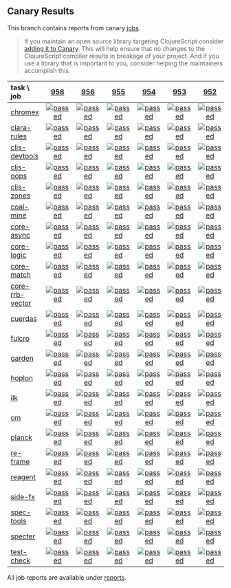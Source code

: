 ## Canary Results

This branch contains reports from canary [jobs](https://github.com/cljs-oss/canary/tree/jobs).

> If you maintain an open source library targeting ClojureScript consider [adding it to Canary](https://github.com/cljs-oss/canary/tree/master#how-to-participate). This will help ensure that no changes to the ClojureScript compiler results in breakage of your project. And if you use a library that is important to you, consider helping the maintainers accomplish this.

[//]: # (begin_overview_table)

| task \ job | <a href="reports/2019/06/04/job-000958-1.10.536-353e9a1b" title="job #958 finished on 2019-06-04">958</a> | <a href="reports/2019/06/04/job-000956-1.10.534-c4a51202" title="job #956 finished on 2019-06-04">956</a> | <a href="reports/2019/06/03/job-000955-1.10.534-c4a51202" title="job #955 finished on 2019-06-03">955</a> | <a href="reports/2019/06/02/job-000954-1.10.534-c4a51202" title="job #954 finished on 2019-06-02">954</a> | <a href="reports/2019/06/01/job-000953-1.10.534-c4a51202" title="job #953 finished on 2019-06-01">953</a> | <a href="reports/2019/05/31/job-000952-1.10.534-c4a51202" title="job #952 finished on 2019-05-31">952</a> | <a href="reports/2019/05/30/job-000951-1.10.534-c4a51202" title="job #951 finished on 2019-05-30">951</a> | <a href="reports/2019/05/29/job-000950-1.10.529-068ac34a" title="job #950 finished on 2019-05-29">950</a> | <a href="reports/2019/05/29/job-000949-1.10.533-570d066e" title="job #949 finished on 2019-05-29">949</a> | <a href="reports/2019/05/29/job-000948-1.10.534-14034c51" title="job #948 finished on 2019-05-29">948</a> |
| :--- | :---: | :---: | :---: | :---: | :---: | :---: | :---: | :---: | :---: | :---: |
| [chromex](https://github.com/binaryage/chromex) | <a href="reports/2019/06/04/job-000958-1.10.536-353e9a1b#-chromex"><img title="passed" src="http://box.binaryage.com/s-passed.svg"><a> | <a href="reports/2019/06/04/job-000956-1.10.534-c4a51202#-chromex"><img title="passed" src="http://box.binaryage.com/s-passed.svg"><a> | <a href="reports/2019/06/03/job-000955-1.10.534-c4a51202#-chromex"><img title="passed" src="http://box.binaryage.com/s-passed.svg"><a> | <a href="reports/2019/06/02/job-000954-1.10.534-c4a51202#-chromex"><img title="passed" src="http://box.binaryage.com/s-passed.svg"><a> | <a href="reports/2019/06/01/job-000953-1.10.534-c4a51202#-chromex"><img title="passed" src="http://box.binaryage.com/s-passed.svg"><a> | <a href="reports/2019/05/31/job-000952-1.10.534-c4a51202#-chromex"><img title="passed" src="http://box.binaryage.com/s-passed.svg"><a> | <a href="reports/2019/05/30/job-000951-1.10.534-c4a51202#-chromex"><img title="passed" src="http://box.binaryage.com/s-passed.svg"><a> | <a href="reports/2019/05/29/job-000950-1.10.529-068ac34a#-chromex"><img title="passed" src="http://box.binaryage.com/s-passed.svg"><a> | <a href="reports/2019/05/29/job-000949-1.10.533-570d066e#-chromex"><img title="passed" src="http://box.binaryage.com/s-passed.svg"><a> | <a href="reports/2019/05/29/job-000948-1.10.534-14034c51#-chromex"><img title="passed" src="http://box.binaryage.com/s-passed.svg"><a> |
| [clara-rules](https://github.com/cerner/clara-rules) | <a href="reports/2019/06/04/job-000958-1.10.536-353e9a1b#-clara-rules"><img title="passed" src="http://box.binaryage.com/s-passed.svg"><a> | <a href="reports/2019/06/04/job-000956-1.10.534-c4a51202#-clara-rules"><img title="passed" src="http://box.binaryage.com/s-passed.svg"><a> | <a href="reports/2019/06/03/job-000955-1.10.534-c4a51202#-clara-rules"><img title="passed" src="http://box.binaryage.com/s-passed.svg"><a> | <a href="reports/2019/06/02/job-000954-1.10.534-c4a51202#-clara-rules"><img title="passed" src="http://box.binaryage.com/s-passed.svg"><a> | <a href="reports/2019/06/01/job-000953-1.10.534-c4a51202#-clara-rules"><img title="passed" src="http://box.binaryage.com/s-passed.svg"><a> | <a href="reports/2019/05/31/job-000952-1.10.534-c4a51202#-clara-rules"><img title="passed" src="http://box.binaryage.com/s-passed.svg"><a> | <a href="reports/2019/05/30/job-000951-1.10.534-c4a51202#-clara-rules"><img title="passed" src="http://box.binaryage.com/s-passed.svg"><a> | <a href="reports/2019/05/29/job-000950-1.10.529-068ac34a#-clara-rules"><img title="passed" src="http://box.binaryage.com/s-passed.svg"><a> | <a href="reports/2019/05/29/job-000949-1.10.533-570d066e#-clara-rules"><img title="passed" src="http://box.binaryage.com/s-passed.svg"><a> | <a href="reports/2019/05/29/job-000948-1.10.534-14034c51#-clara-rules"><img title="passed" src="http://box.binaryage.com/s-passed.svg"><a> |
| [cljs-devtools](https://github.com/binaryage/cljs-devtools) | <a href="reports/2019/06/04/job-000958-1.10.536-353e9a1b#-cljs-devtools"><img title="passed" src="http://box.binaryage.com/s-passed.svg"><a> | <a href="reports/2019/06/04/job-000956-1.10.534-c4a51202#-cljs-devtools"><img title="passed" src="http://box.binaryage.com/s-passed.svg"><a> | <a href="reports/2019/06/03/job-000955-1.10.534-c4a51202#-cljs-devtools"><img title="passed" src="http://box.binaryage.com/s-passed.svg"><a> | <a href="reports/2019/06/02/job-000954-1.10.534-c4a51202#-cljs-devtools"><img title="passed" src="http://box.binaryage.com/s-passed.svg"><a> | <a href="reports/2019/06/01/job-000953-1.10.534-c4a51202#-cljs-devtools"><img title="passed" src="http://box.binaryage.com/s-passed.svg"><a> | <a href="reports/2019/05/31/job-000952-1.10.534-c4a51202#-cljs-devtools"><img title="passed" src="http://box.binaryage.com/s-passed.svg"><a> | <a href="reports/2019/05/30/job-000951-1.10.534-c4a51202#-cljs-devtools"><img title="passed" src="http://box.binaryage.com/s-passed.svg"><a> | <a href="reports/2019/05/29/job-000950-1.10.529-068ac34a#-cljs-devtools"><img title="passed" src="http://box.binaryage.com/s-passed.svg"><a> | <a href="reports/2019/05/29/job-000949-1.10.533-570d066e#-cljs-devtools"><img title="passed" src="http://box.binaryage.com/s-passed.svg"><a> | <a href="reports/2019/05/29/job-000948-1.10.534-14034c51#-cljs-devtools"><img title="passed" src="http://box.binaryage.com/s-passed.svg"><a> |
| [cljs-oops](https://github.com/binaryage/cljs-oops) | <a href="reports/2019/06/04/job-000958-1.10.536-353e9a1b#-cljs-oops"><img title="passed" src="http://box.binaryage.com/s-passed.svg"><a> | <a href="reports/2019/06/04/job-000956-1.10.534-c4a51202#-cljs-oops"><img title="passed" src="http://box.binaryage.com/s-passed.svg"><a> | <a href="reports/2019/06/03/job-000955-1.10.534-c4a51202#-cljs-oops"><img title="passed" src="http://box.binaryage.com/s-passed.svg"><a> | <a href="reports/2019/06/02/job-000954-1.10.534-c4a51202#-cljs-oops"><img title="passed" src="http://box.binaryage.com/s-passed.svg"><a> | <a href="reports/2019/06/01/job-000953-1.10.534-c4a51202#-cljs-oops"><img title="passed" src="http://box.binaryage.com/s-passed.svg"><a> | <a href="reports/2019/05/31/job-000952-1.10.534-c4a51202#-cljs-oops"><img title="passed" src="http://box.binaryage.com/s-passed.svg"><a> | <a href="reports/2019/05/30/job-000951-1.10.534-c4a51202#-cljs-oops"><img title="passed" src="http://box.binaryage.com/s-passed.svg"><a> | <a href="reports/2019/05/29/job-000950-1.10.529-068ac34a#-cljs-oops"><img title="failed" src="http://box.binaryage.com/s-failed.svg"><a> | <a href="reports/2019/05/29/job-000949-1.10.533-570d066e#-cljs-oops"><img title="passed" src="http://box.binaryage.com/s-passed.svg"><a> | <a href="reports/2019/05/29/job-000948-1.10.534-14034c51#-cljs-oops"><img title="passed" src="http://box.binaryage.com/s-passed.svg"><a> |
| [cljs-zones](https://github.com/binaryage/cljs-zones) | <a href="reports/2019/06/04/job-000958-1.10.536-353e9a1b#-cljs-zones"><img title="passed" src="http://box.binaryage.com/s-passed.svg"><a> | <a href="reports/2019/06/04/job-000956-1.10.534-c4a51202#-cljs-zones"><img title="passed" src="http://box.binaryage.com/s-passed.svg"><a> | <a href="reports/2019/06/03/job-000955-1.10.534-c4a51202#-cljs-zones"><img title="passed" src="http://box.binaryage.com/s-passed.svg"><a> | <a href="reports/2019/06/02/job-000954-1.10.534-c4a51202#-cljs-zones"><img title="passed" src="http://box.binaryage.com/s-passed.svg"><a> | <a href="reports/2019/06/01/job-000953-1.10.534-c4a51202#-cljs-zones"><img title="passed" src="http://box.binaryage.com/s-passed.svg"><a> | <a href="reports/2019/05/31/job-000952-1.10.534-c4a51202#-cljs-zones"><img title="passed" src="http://box.binaryage.com/s-passed.svg"><a> | <a href="reports/2019/05/30/job-000951-1.10.534-c4a51202#-cljs-zones"><img title="passed" src="http://box.binaryage.com/s-passed.svg"><a> | <a href="reports/2019/05/29/job-000950-1.10.529-068ac34a#-cljs-zones"><img title="passed" src="http://box.binaryage.com/s-passed.svg"><a> | <a href="reports/2019/05/29/job-000949-1.10.533-570d066e#-cljs-zones"><img title="passed" src="http://box.binaryage.com/s-passed.svg"><a> | <a href="reports/2019/05/29/job-000948-1.10.534-14034c51#-cljs-zones"><img title="passed" src="http://box.binaryage.com/s-passed.svg"><a> |
| [coal-mine](https://github.com/mfikes/coal-mine) | <a href="reports/2019/06/04/job-000958-1.10.536-353e9a1b#-coal-mine"><img title="passed" src="http://box.binaryage.com/s-passed.svg"><a> | <a href="reports/2019/06/04/job-000956-1.10.534-c4a51202#-coal-mine"><img title="passed" src="http://box.binaryage.com/s-passed.svg"><a> | <a href="reports/2019/06/03/job-000955-1.10.534-c4a51202#-coal-mine"><img title="passed" src="http://box.binaryage.com/s-passed.svg"><a> | <a href="reports/2019/06/02/job-000954-1.10.534-c4a51202#-coal-mine"><img title="passed" src="http://box.binaryage.com/s-passed.svg"><a> | <a href="reports/2019/06/01/job-000953-1.10.534-c4a51202#-coal-mine"><img title="passed" src="http://box.binaryage.com/s-passed.svg"><a> | <a href="reports/2019/05/31/job-000952-1.10.534-c4a51202#-coal-mine"><img title="passed" src="http://box.binaryage.com/s-passed.svg"><a> | <a href="reports/2019/05/30/job-000951-1.10.534-c4a51202#-coal-mine"><img title="passed" src="http://box.binaryage.com/s-passed.svg"><a> | <a href="reports/2019/05/29/job-000950-1.10.529-068ac34a#-coal-mine"><img title="passed" src="http://box.binaryage.com/s-passed.svg"><a> | <a href="reports/2019/05/29/job-000949-1.10.533-570d066e#-coal-mine"><img title="passed" src="http://box.binaryage.com/s-passed.svg"><a> | <a href="reports/2019/05/29/job-000948-1.10.534-14034c51#-coal-mine"><img title="passed" src="http://box.binaryage.com/s-passed.svg"><a> |
| [core-async](https://github.com/clojure/core.async) | <a href="reports/2019/06/04/job-000958-1.10.536-353e9a1b#-core-async"><img title="passed" src="http://box.binaryage.com/s-passed.svg"><a> | <a href="reports/2019/06/04/job-000956-1.10.534-c4a51202#-core-async"><img title="passed" src="http://box.binaryage.com/s-passed.svg"><a> | <a href="reports/2019/06/03/job-000955-1.10.534-c4a51202#-core-async"><img title="passed" src="http://box.binaryage.com/s-passed.svg"><a> | <a href="reports/2019/06/02/job-000954-1.10.534-c4a51202#-core-async"><img title="passed" src="http://box.binaryage.com/s-passed.svg"><a> | <a href="reports/2019/06/01/job-000953-1.10.534-c4a51202#-core-async"><img title="passed" src="http://box.binaryage.com/s-passed.svg"><a> | <a href="reports/2019/05/31/job-000952-1.10.534-c4a51202#-core-async"><img title="passed" src="http://box.binaryage.com/s-passed.svg"><a> | <a href="reports/2019/05/30/job-000951-1.10.534-c4a51202#-core-async"><img title="passed" src="http://box.binaryage.com/s-passed.svg"><a> | <a href="reports/2019/05/29/job-000950-1.10.529-068ac34a#-core-async"><img title="passed" src="http://box.binaryage.com/s-passed.svg"><a> | <a href="reports/2019/05/29/job-000949-1.10.533-570d066e#-core-async"><img title="passed" src="http://box.binaryage.com/s-passed.svg"><a> | <a href="reports/2019/05/29/job-000948-1.10.534-14034c51#-core-async"><img title="passed" src="http://box.binaryage.com/s-passed.svg"><a> |
| [core-logic](https://github.com/clojure/core.logic) | <a href="reports/2019/06/04/job-000958-1.10.536-353e9a1b#-core-logic"><img title="passed" src="http://box.binaryage.com/s-passed.svg"><a> | <a href="reports/2019/06/04/job-000956-1.10.534-c4a51202#-core-logic"><img title="passed" src="http://box.binaryage.com/s-passed.svg"><a> | <a href="reports/2019/06/03/job-000955-1.10.534-c4a51202#-core-logic"><img title="passed" src="http://box.binaryage.com/s-passed.svg"><a> | <a href="reports/2019/06/02/job-000954-1.10.534-c4a51202#-core-logic"><img title="passed" src="http://box.binaryage.com/s-passed.svg"><a> | <a href="reports/2019/06/01/job-000953-1.10.534-c4a51202#-core-logic"><img title="passed" src="http://box.binaryage.com/s-passed.svg"><a> | <a href="reports/2019/05/31/job-000952-1.10.534-c4a51202#-core-logic"><img title="passed" src="http://box.binaryage.com/s-passed.svg"><a> | <a href="reports/2019/05/30/job-000951-1.10.534-c4a51202#-core-logic"><img title="passed" src="http://box.binaryage.com/s-passed.svg"><a> | <a href="reports/2019/05/29/job-000950-1.10.529-068ac34a#-core-logic"><img title="passed" src="http://box.binaryage.com/s-passed.svg"><a> | <a href="reports/2019/05/29/job-000949-1.10.533-570d066e#-core-logic"><img title="passed" src="http://box.binaryage.com/s-passed.svg"><a> | <a href="reports/2019/05/29/job-000948-1.10.534-14034c51#-core-logic"><img title="passed" src="http://box.binaryage.com/s-passed.svg"><a> |
| [core-match](https://github.com/clojure/core.match) | <a href="reports/2019/06/04/job-000958-1.10.536-353e9a1b#-core-match"><img title="passed" src="http://box.binaryage.com/s-passed.svg"><a> | <a href="reports/2019/06/04/job-000956-1.10.534-c4a51202#-core-match"><img title="passed" src="http://box.binaryage.com/s-passed.svg"><a> | <a href="reports/2019/06/03/job-000955-1.10.534-c4a51202#-core-match"><img title="passed" src="http://box.binaryage.com/s-passed.svg"><a> | <a href="reports/2019/06/02/job-000954-1.10.534-c4a51202#-core-match"><img title="passed" src="http://box.binaryage.com/s-passed.svg"><a> | <a href="reports/2019/06/01/job-000953-1.10.534-c4a51202#-core-match"><img title="passed" src="http://box.binaryage.com/s-passed.svg"><a> | <a href="reports/2019/05/31/job-000952-1.10.534-c4a51202#-core-match"><img title="passed" src="http://box.binaryage.com/s-passed.svg"><a> | <a href="reports/2019/05/30/job-000951-1.10.534-c4a51202#-core-match"><img title="passed" src="http://box.binaryage.com/s-passed.svg"><a> | <a href="reports/2019/05/29/job-000950-1.10.529-068ac34a#-core-match"><img title="passed" src="http://box.binaryage.com/s-passed.svg"><a> | <a href="reports/2019/05/29/job-000949-1.10.533-570d066e#-core-match"><img title="passed" src="http://box.binaryage.com/s-passed.svg"><a> | <a href="reports/2019/05/29/job-000948-1.10.534-14034c51#-core-match"><img title="passed" src="http://box.binaryage.com/s-passed.svg"><a> |
| [core-rrb-vector](https://github.com/clojure/core.rrb-vector) | <a href="reports/2019/06/04/job-000958-1.10.536-353e9a1b#-core-rrb-vector"><img title="passed" src="http://box.binaryage.com/s-passed.svg"><a> | <a href="reports/2019/06/04/job-000956-1.10.534-c4a51202#-core-rrb-vector"><img title="passed" src="http://box.binaryage.com/s-passed.svg"><a> | <a href="reports/2019/06/03/job-000955-1.10.534-c4a51202#-core-rrb-vector"><img title="passed" src="http://box.binaryage.com/s-passed.svg"><a> | <a href="reports/2019/06/02/job-000954-1.10.534-c4a51202#-core-rrb-vector"><img title="passed" src="http://box.binaryage.com/s-passed.svg"><a> | <a href="reports/2019/06/01/job-000953-1.10.534-c4a51202#-core-rrb-vector"><img title="passed" src="http://box.binaryage.com/s-passed.svg"><a> | <a href="reports/2019/05/31/job-000952-1.10.534-c4a51202#-core-rrb-vector"><img title="passed" src="http://box.binaryage.com/s-passed.svg"><a> | <a href="reports/2019/05/30/job-000951-1.10.534-c4a51202#-core-rrb-vector"><img title="passed" src="http://box.binaryage.com/s-passed.svg"><a> | <a href="reports/2019/05/29/job-000950-1.10.529-068ac34a#-core-rrb-vector"><img title="passed" src="http://box.binaryage.com/s-passed.svg"><a> | <a href="reports/2019/05/29/job-000949-1.10.533-570d066e#-core-rrb-vector"><img title="passed" src="http://box.binaryage.com/s-passed.svg"><a> | <a href="reports/2019/05/29/job-000948-1.10.534-14034c51#-core-rrb-vector"><img title="passed" src="http://box.binaryage.com/s-passed.svg"><a> |
| [cuerdas](https://github.com/funcool/cuerdas) | <a href="reports/2019/06/04/job-000958-1.10.536-353e9a1b#-cuerdas"><img title="passed" src="http://box.binaryage.com/s-passed.svg"><a> | <a href="reports/2019/06/04/job-000956-1.10.534-c4a51202#-cuerdas"><img title="passed" src="http://box.binaryage.com/s-passed.svg"><a> | <a href="reports/2019/06/03/job-000955-1.10.534-c4a51202#-cuerdas"><img title="passed" src="http://box.binaryage.com/s-passed.svg"><a> | <a href="reports/2019/06/02/job-000954-1.10.534-c4a51202#-cuerdas"><img title="passed" src="http://box.binaryage.com/s-passed.svg"><a> | <a href="reports/2019/06/01/job-000953-1.10.534-c4a51202#-cuerdas"><img title="passed" src="http://box.binaryage.com/s-passed.svg"><a> | <a href="reports/2019/05/31/job-000952-1.10.534-c4a51202#-cuerdas"><img title="passed" src="http://box.binaryage.com/s-passed.svg"><a> | <a href="reports/2019/05/30/job-000951-1.10.534-c4a51202#-cuerdas"><img title="passed" src="http://box.binaryage.com/s-passed.svg"><a> | <a href="reports/2019/05/29/job-000950-1.10.529-068ac34a#-cuerdas"><img title="passed" src="http://box.binaryage.com/s-passed.svg"><a> | <a href="reports/2019/05/29/job-000949-1.10.533-570d066e#-cuerdas"><img title="passed" src="http://box.binaryage.com/s-passed.svg"><a> | <a href="reports/2019/05/29/job-000948-1.10.534-14034c51#-cuerdas"><img title="passed" src="http://box.binaryage.com/s-passed.svg"><a> |
| [fulcro](https://github.com/fulcrologic/fulcro) | <a href="reports/2019/06/04/job-000958-1.10.536-353e9a1b#-fulcro"><img title="passed" src="http://box.binaryage.com/s-passed.svg"><a> | <a href="reports/2019/06/04/job-000956-1.10.534-c4a51202#-fulcro"><img title="passed" src="http://box.binaryage.com/s-passed.svg"><a> | <a href="reports/2019/06/03/job-000955-1.10.534-c4a51202#-fulcro"><img title="passed" src="http://box.binaryage.com/s-passed.svg"><a> | <a href="reports/2019/06/02/job-000954-1.10.534-c4a51202#-fulcro"><img title="passed" src="http://box.binaryage.com/s-passed.svg"><a> | <a href="reports/2019/06/01/job-000953-1.10.534-c4a51202#-fulcro"><img title="passed" src="http://box.binaryage.com/s-passed.svg"><a> | <a href="reports/2019/05/31/job-000952-1.10.534-c4a51202#-fulcro"><img title="passed" src="http://box.binaryage.com/s-passed.svg"><a> | <a href="reports/2019/05/30/job-000951-1.10.534-c4a51202#-fulcro"><img title="passed" src="http://box.binaryage.com/s-passed.svg"><a> | <a href="reports/2019/05/29/job-000950-1.10.529-068ac34a#-fulcro"><img title="passed" src="http://box.binaryage.com/s-passed.svg"><a> | <a href="reports/2019/05/29/job-000949-1.10.533-570d066e#-fulcro"><img title="passed" src="http://box.binaryage.com/s-passed.svg"><a> | <a href="reports/2019/05/29/job-000948-1.10.534-14034c51#-fulcro"><img title="passed" src="http://box.binaryage.com/s-passed.svg"><a> |
| [garden](https://github.com/noprompt/garden) | <a href="reports/2019/06/04/job-000958-1.10.536-353e9a1b#-garden"><img title="passed" src="http://box.binaryage.com/s-passed.svg"><a> | <a href="reports/2019/06/04/job-000956-1.10.534-c4a51202#-garden"><img title="passed" src="http://box.binaryage.com/s-passed.svg"><a> | <a href="reports/2019/06/03/job-000955-1.10.534-c4a51202#-garden"><img title="passed" src="http://box.binaryage.com/s-passed.svg"><a> | <a href="reports/2019/06/02/job-000954-1.10.534-c4a51202#-garden"><img title="passed" src="http://box.binaryage.com/s-passed.svg"><a> | <a href="reports/2019/06/01/job-000953-1.10.534-c4a51202#-garden"><img title="passed" src="http://box.binaryage.com/s-passed.svg"><a> | <a href="reports/2019/05/31/job-000952-1.10.534-c4a51202#-garden"><img title="passed" src="http://box.binaryage.com/s-passed.svg"><a> | <a href="reports/2019/05/30/job-000951-1.10.534-c4a51202#-garden"><img title="passed" src="http://box.binaryage.com/s-passed.svg"><a> | <a href="reports/2019/05/29/job-000950-1.10.529-068ac34a#-garden"><img title="passed" src="http://box.binaryage.com/s-passed.svg"><a> | <a href="reports/2019/05/29/job-000949-1.10.533-570d066e#-garden"><img title="passed" src="http://box.binaryage.com/s-passed.svg"><a> | <a href="reports/2019/05/29/job-000948-1.10.534-14034c51#-garden"><img title="passed" src="http://box.binaryage.com/s-passed.svg"><a> |
| [hoplon](https://github.com/hoplon/hoplon) | <a href="reports/2019/06/04/job-000958-1.10.536-353e9a1b#-hoplon"><img title="passed" src="http://box.binaryage.com/s-passed.svg"><a> | <a href="reports/2019/06/04/job-000956-1.10.534-c4a51202#-hoplon"><img title="passed" src="http://box.binaryage.com/s-passed.svg"><a> | <a href="reports/2019/06/03/job-000955-1.10.534-c4a51202#-hoplon"><img title="passed" src="http://box.binaryage.com/s-passed.svg"><a> | <a href="reports/2019/06/02/job-000954-1.10.534-c4a51202#-hoplon"><img title="passed" src="http://box.binaryage.com/s-passed.svg"><a> | <a href="reports/2019/06/01/job-000953-1.10.534-c4a51202#-hoplon"><img title="passed" src="http://box.binaryage.com/s-passed.svg"><a> | <a href="reports/2019/05/31/job-000952-1.10.534-c4a51202#-hoplon"><img title="passed" src="http://box.binaryage.com/s-passed.svg"><a> | <a href="reports/2019/05/30/job-000951-1.10.534-c4a51202#-hoplon"><img title="passed" src="http://box.binaryage.com/s-passed.svg"><a> | <a href="reports/2019/05/29/job-000950-1.10.529-068ac34a#-hoplon"><img title="passed" src="http://box.binaryage.com/s-passed.svg"><a> | <a href="reports/2019/05/29/job-000949-1.10.533-570d066e#-hoplon"><img title="passed" src="http://box.binaryage.com/s-passed.svg"><a> | <a href="reports/2019/05/29/job-000948-1.10.534-14034c51#-hoplon"><img title="passed" src="http://box.binaryage.com/s-passed.svg"><a> |
| [ilk](https://github.com/mfikes/ilk) | <a href="reports/2019/06/04/job-000958-1.10.536-353e9a1b#-ilk"><img title="passed" src="http://box.binaryage.com/s-passed.svg"><a> | <a href="reports/2019/06/04/job-000956-1.10.534-c4a51202#-ilk"><img title="passed" src="http://box.binaryage.com/s-passed.svg"><a> | <a href="reports/2019/06/03/job-000955-1.10.534-c4a51202#-ilk"><img title="passed" src="http://box.binaryage.com/s-passed.svg"><a> | <a href="reports/2019/06/02/job-000954-1.10.534-c4a51202#-ilk"><img title="passed" src="http://box.binaryage.com/s-passed.svg"><a> | <a href="reports/2019/06/01/job-000953-1.10.534-c4a51202#-ilk"><img title="passed" src="http://box.binaryage.com/s-passed.svg"><a> | <a href="reports/2019/05/31/job-000952-1.10.534-c4a51202#-ilk"><img title="passed" src="http://box.binaryage.com/s-passed.svg"><a> | <a href="reports/2019/05/30/job-000951-1.10.534-c4a51202#-ilk"><img title="passed" src="http://box.binaryage.com/s-passed.svg"><a> | <a href="reports/2019/05/29/job-000950-1.10.529-068ac34a#-ilk"><img title="passed" src="http://box.binaryage.com/s-passed.svg"><a> | <a href="reports/2019/05/29/job-000949-1.10.533-570d066e#-ilk"><img title="passed" src="http://box.binaryage.com/s-passed.svg"><a> | <a href="reports/2019/05/29/job-000948-1.10.534-14034c51#-ilk"><img title="passed" src="http://box.binaryage.com/s-passed.svg"><a> |
| [om](https://github.com/omcljs/om) | <a href="reports/2019/06/04/job-000958-1.10.536-353e9a1b#-om"><img title="passed" src="http://box.binaryage.com/s-passed.svg"><a> | <a href="reports/2019/06/04/job-000956-1.10.534-c4a51202#-om"><img title="passed" src="http://box.binaryage.com/s-passed.svg"><a> | <a href="reports/2019/06/03/job-000955-1.10.534-c4a51202#-om"><img title="passed" src="http://box.binaryage.com/s-passed.svg"><a> | <a href="reports/2019/06/02/job-000954-1.10.534-c4a51202#-om"><img title="passed" src="http://box.binaryage.com/s-passed.svg"><a> | <a href="reports/2019/06/01/job-000953-1.10.534-c4a51202#-om"><img title="passed" src="http://box.binaryage.com/s-passed.svg"><a> | <a href="reports/2019/05/31/job-000952-1.10.534-c4a51202#-om"><img title="passed" src="http://box.binaryage.com/s-passed.svg"><a> | <a href="reports/2019/05/30/job-000951-1.10.534-c4a51202#-om"><img title="passed" src="http://box.binaryage.com/s-passed.svg"><a> | <a href="reports/2019/05/29/job-000950-1.10.529-068ac34a#-om"><img title="passed" src="http://box.binaryage.com/s-passed.svg"><a> | <a href="reports/2019/05/29/job-000949-1.10.533-570d066e#-om"><img title="passed" src="http://box.binaryage.com/s-passed.svg"><a> | <a href="reports/2019/05/29/job-000948-1.10.534-14034c51#-om"><img title="passed" src="http://box.binaryage.com/s-passed.svg"><a> |
| [planck](https://github.com/planck-repl/planck) | <a href="reports/2019/06/04/job-000958-1.10.536-353e9a1b#-planck"><img title="passed" src="http://box.binaryage.com/s-passed.svg"><a> | <a href="reports/2019/06/04/job-000956-1.10.534-c4a51202#-planck"><img title="passed" src="http://box.binaryage.com/s-passed.svg"><a> | <a href="reports/2019/06/03/job-000955-1.10.534-c4a51202#-planck"><img title="passed" src="http://box.binaryage.com/s-passed.svg"><a> | <a href="reports/2019/06/02/job-000954-1.10.534-c4a51202#-planck"><img title="passed" src="http://box.binaryage.com/s-passed.svg"><a> | <a href="reports/2019/06/01/job-000953-1.10.534-c4a51202#-planck"><img title="passed" src="http://box.binaryage.com/s-passed.svg"><a> | <a href="reports/2019/05/31/job-000952-1.10.534-c4a51202#-planck"><img title="passed" src="http://box.binaryage.com/s-passed.svg"><a> | <a href="reports/2019/05/30/job-000951-1.10.534-c4a51202#-planck"><img title="passed" src="http://box.binaryage.com/s-passed.svg"><a> | <a href="reports/2019/05/29/job-000950-1.10.529-068ac34a#-planck"><img title="passed" src="http://box.binaryage.com/s-passed.svg"><a> | <a href="reports/2019/05/29/job-000949-1.10.533-570d066e#-planck"><img title="passed" src="http://box.binaryage.com/s-passed.svg"><a> | <a href="reports/2019/05/29/job-000948-1.10.534-14034c51#-planck"><img title="passed" src="http://box.binaryage.com/s-passed.svg"><a> |
| [re-frame](https://github.com/Day8/re-frame) | <a href="reports/2019/06/04/job-000958-1.10.536-353e9a1b#-re-frame"><img title="passed" src="http://box.binaryage.com/s-passed.svg"><a> | <a href="reports/2019/06/04/job-000956-1.10.534-c4a51202#-re-frame"><img title="passed" src="http://box.binaryage.com/s-passed.svg"><a> | <a href="reports/2019/06/03/job-000955-1.10.534-c4a51202#-re-frame"><img title="passed" src="http://box.binaryage.com/s-passed.svg"><a> | <a href="reports/2019/06/02/job-000954-1.10.534-c4a51202#-re-frame"><img title="passed" src="http://box.binaryage.com/s-passed.svg"><a> | <a href="reports/2019/06/01/job-000953-1.10.534-c4a51202#-re-frame"><img title="passed" src="http://box.binaryage.com/s-passed.svg"><a> | <a href="reports/2019/05/31/job-000952-1.10.534-c4a51202#-re-frame"><img title="passed" src="http://box.binaryage.com/s-passed.svg"><a> | <a href="reports/2019/05/30/job-000951-1.10.534-c4a51202#-re-frame"><img title="passed" src="http://box.binaryage.com/s-passed.svg"><a> | <a href="reports/2019/05/29/job-000950-1.10.529-068ac34a#-re-frame"><img title="passed" src="http://box.binaryage.com/s-passed.svg"><a> | <a href="reports/2019/05/29/job-000949-1.10.533-570d066e#-re-frame"><img title="passed" src="http://box.binaryage.com/s-passed.svg"><a> | <a href="reports/2019/05/29/job-000948-1.10.534-14034c51#-re-frame"><img title="passed" src="http://box.binaryage.com/s-passed.svg"><a> |
| [reagent](https://github.com/reagent-project/reagent) | <a href="reports/2019/06/04/job-000958-1.10.536-353e9a1b#-reagent"><img title="passed" src="http://box.binaryage.com/s-passed.svg"><a> | <a href="reports/2019/06/04/job-000956-1.10.534-c4a51202#-reagent"><img title="passed" src="http://box.binaryage.com/s-passed.svg"><a> | <a href="reports/2019/06/03/job-000955-1.10.534-c4a51202#-reagent"><img title="passed" src="http://box.binaryage.com/s-passed.svg"><a> | <a href="reports/2019/06/02/job-000954-1.10.534-c4a51202#-reagent"><img title="passed" src="http://box.binaryage.com/s-passed.svg"><a> | <a href="reports/2019/06/01/job-000953-1.10.534-c4a51202#-reagent"><img title="passed" src="http://box.binaryage.com/s-passed.svg"><a> | <a href="reports/2019/05/31/job-000952-1.10.534-c4a51202#-reagent"><img title="passed" src="http://box.binaryage.com/s-passed.svg"><a> | <a href="reports/2019/05/30/job-000951-1.10.534-c4a51202#-reagent"><img title="passed" src="http://box.binaryage.com/s-passed.svg"><a> | <a href="reports/2019/05/29/job-000950-1.10.529-068ac34a#-reagent"><img title="passed" src="http://box.binaryage.com/s-passed.svg"><a> | <a href="reports/2019/05/29/job-000949-1.10.533-570d066e#-reagent"><img title="passed" src="http://box.binaryage.com/s-passed.svg"><a> | <a href="reports/2019/05/29/job-000948-1.10.534-14034c51#-reagent"><img title="passed" src="http://box.binaryage.com/s-passed.svg"><a> |
| [side-fx](https://github.com/cljsrn/side-fx) | <a href="reports/2019/06/04/job-000958-1.10.536-353e9a1b#-side-fx"><img title="passed" src="http://box.binaryage.com/s-passed.svg"><a> | <a href="reports/2019/06/04/job-000956-1.10.534-c4a51202#-side-fx"><img title="passed" src="http://box.binaryage.com/s-passed.svg"><a> | <a href="reports/2019/06/03/job-000955-1.10.534-c4a51202#-side-fx"><img title="passed" src="http://box.binaryage.com/s-passed.svg"><a> | <a href="reports/2019/06/02/job-000954-1.10.534-c4a51202#-side-fx"><img title="passed" src="http://box.binaryage.com/s-passed.svg"><a> | <a href="reports/2019/06/01/job-000953-1.10.534-c4a51202#-side-fx"><img title="passed" src="http://box.binaryage.com/s-passed.svg"><a> | <a href="reports/2019/05/31/job-000952-1.10.534-c4a51202#-side-fx"><img title="passed" src="http://box.binaryage.com/s-passed.svg"><a> | <a href="reports/2019/05/30/job-000951-1.10.534-c4a51202#-side-fx"><img title="passed" src="http://box.binaryage.com/s-passed.svg"><a> | <a href="reports/2019/05/29/job-000950-1.10.529-068ac34a#-side-fx"><img title="passed" src="http://box.binaryage.com/s-passed.svg"><a> | <a href="reports/2019/05/29/job-000949-1.10.533-570d066e#-side-fx"><img title="passed" src="http://box.binaryage.com/s-passed.svg"><a> | <a href="reports/2019/05/29/job-000948-1.10.534-14034c51#-side-fx"><img title="passed" src="http://box.binaryage.com/s-passed.svg"><a> |
| [spec-tools](https://github.com/metosin/spec-tools) | <a href="reports/2019/06/04/job-000958-1.10.536-353e9a1b#-spec-tools"><img title="passed" src="http://box.binaryage.com/s-passed.svg"><a> | <a href="reports/2019/06/04/job-000956-1.10.534-c4a51202#-spec-tools"><img title="passed" src="http://box.binaryage.com/s-passed.svg"><a> | <a href="reports/2019/06/03/job-000955-1.10.534-c4a51202#-spec-tools"><img title="passed" src="http://box.binaryage.com/s-passed.svg"><a> | <a href="reports/2019/06/02/job-000954-1.10.534-c4a51202#-spec-tools"><img title="passed" src="http://box.binaryage.com/s-passed.svg"><a> | <a href="reports/2019/06/01/job-000953-1.10.534-c4a51202#-spec-tools"><img title="passed" src="http://box.binaryage.com/s-passed.svg"><a> | <a href="reports/2019/05/31/job-000952-1.10.534-c4a51202#-spec-tools"><img title="passed" src="http://box.binaryage.com/s-passed.svg"><a> | <a href="reports/2019/05/30/job-000951-1.10.534-c4a51202#-spec-tools"><img title="passed" src="http://box.binaryage.com/s-passed.svg"><a> | <a href="reports/2019/05/29/job-000950-1.10.529-068ac34a#-spec-tools"><img title="passed" src="http://box.binaryage.com/s-passed.svg"><a> | <a href="reports/2019/05/29/job-000949-1.10.533-570d066e#-spec-tools"><img title="passed" src="http://box.binaryage.com/s-passed.svg"><a> | <a href="reports/2019/05/29/job-000948-1.10.534-14034c51#-spec-tools"><img title="passed" src="http://box.binaryage.com/s-passed.svg"><a> |
| [specter](https://github.com/nathanmarz/specter) | <a href="reports/2019/06/04/job-000958-1.10.536-353e9a1b#-specter"><img title="passed" src="http://box.binaryage.com/s-passed.svg"><a> | <a href="reports/2019/06/04/job-000956-1.10.534-c4a51202#-specter"><img title="passed" src="http://box.binaryage.com/s-passed.svg"><a> | <a href="reports/2019/06/03/job-000955-1.10.534-c4a51202#-specter"><img title="passed" src="http://box.binaryage.com/s-passed.svg"><a> | <a href="reports/2019/06/02/job-000954-1.10.534-c4a51202#-specter"><img title="passed" src="http://box.binaryage.com/s-passed.svg"><a> | <a href="reports/2019/06/01/job-000953-1.10.534-c4a51202#-specter"><img title="passed" src="http://box.binaryage.com/s-passed.svg"><a> | <a href="reports/2019/05/31/job-000952-1.10.534-c4a51202#-specter"><img title="passed" src="http://box.binaryage.com/s-passed.svg"><a> | <a href="reports/2019/05/30/job-000951-1.10.534-c4a51202#-specter"><img title="passed" src="http://box.binaryage.com/s-passed.svg"><a> | <a href="reports/2019/05/29/job-000950-1.10.529-068ac34a#-specter"><img title="passed" src="http://box.binaryage.com/s-passed.svg"><a> | <a href="reports/2019/05/29/job-000949-1.10.533-570d066e#-specter"><img title="passed" src="http://box.binaryage.com/s-passed.svg"><a> | <a href="reports/2019/05/29/job-000948-1.10.534-14034c51#-specter"><img title="passed" src="http://box.binaryage.com/s-passed.svg"><a> |
| [test-check](https://github.com/clojure/test.check) | <a href="reports/2019/06/04/job-000958-1.10.536-353e9a1b#-test-check"><img title="passed" src="http://box.binaryage.com/s-passed.svg"><a> | <a href="reports/2019/06/04/job-000956-1.10.534-c4a51202#-test-check"><img title="passed" src="http://box.binaryage.com/s-passed.svg"><a> | <a href="reports/2019/06/03/job-000955-1.10.534-c4a51202#-test-check"><img title="passed" src="http://box.binaryage.com/s-passed.svg"><a> | <a href="reports/2019/06/02/job-000954-1.10.534-c4a51202#-test-check"><img title="passed" src="http://box.binaryage.com/s-passed.svg"><a> | <a href="reports/2019/06/01/job-000953-1.10.534-c4a51202#-test-check"><img title="passed" src="http://box.binaryage.com/s-passed.svg"><a> | <a href="reports/2019/05/31/job-000952-1.10.534-c4a51202#-test-check"><img title="passed" src="http://box.binaryage.com/s-passed.svg"><a> | <a href="reports/2019/05/30/job-000951-1.10.534-c4a51202#-test-check"><img title="passed" src="http://box.binaryage.com/s-passed.svg"><a> | <a href="reports/2019/05/29/job-000950-1.10.529-068ac34a#-test-check"><img title="passed" src="http://box.binaryage.com/s-passed.svg"><a> | <a href="reports/2019/05/29/job-000949-1.10.533-570d066e#-test-check"><img title="passed" src="http://box.binaryage.com/s-passed.svg"><a> | <a href="reports/2019/05/29/job-000948-1.10.534-14034c51#-test-check"><img title="failed" src="http://box.binaryage.com/s-failed.svg"><a> |

[//]: # (end_overview_table)

All job reports are available under [reports](reports).
